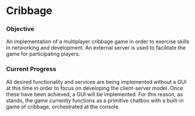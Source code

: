 # Cribbage
### Objective
An implementation of a multiplayer cribbage game in order to exercise skills in networking and development. An external server is used to facilitate the game for participating players.

### Current Progress
All desired functionality and services are being implemented without a GUI at this time in order to focus on developing the client-server model. Once these have been achieved, a GUI will be implemented. For this reason, as stands, the game currently functions as a primitive chatbox with a built-in game of cribbage, orchestrated at the console. 
